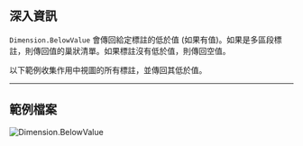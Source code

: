 ## 深入資訊
`Dimension.BelowValue` 會傳回給定標註的低於值 (如果有值)。如果是多區段標註，則傳回值的巢狀清單。如果標註沒有低於值，則傳回空值。

以下範例收集作用中視圖的所有標註，並傳回其低於值。
___
## 範例檔案

![Dimension.BelowValue](./Revit.Elements.Dimension.BelowValue_img.jpg)
